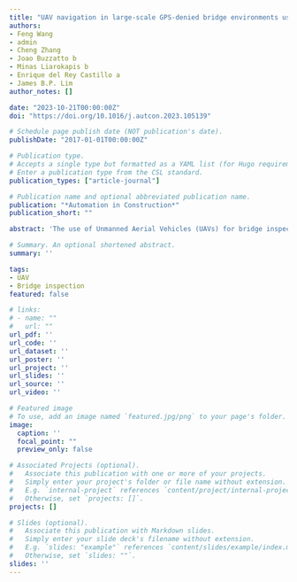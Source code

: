 ```yaml
---
title: "UAV navigation in large-scale GPS-denied bridge environments using fiducial marker-corrected stereo visual-inertial localisation"
authors:
- Feng Wang
- admin
- Cheng Zhang
- Joao Buzzatto b
- Minas Liarokapis b
- Enrique del Rey Castillo a
- James B.P. Lim
author_notes: []

date: "2023-10-21T00:00:00Z"
doi: "https://doi.org/10.1016/j.autcon.2023.105139"

# Schedule page publish date (NOT publication's date).
publishDate: "2017-01-01T00:00:00Z"

# Publication type.
# Accepts a single type but formatted as a YAML list (for Hugo requirements).
# Enter a publication type from the CSL standard.
publication_types: ["article-journal"]

# Publication name and optional abbreviated publication name.
publication: "*Automation in Construction*"
publication_short: ""

abstract: 'The use of Unmanned Aerial Vehicles (UAVs) for bridge inspection has gained popularity recently; however, accurately localising the UAV in GPS-denied areas is still challenging, which hinders the development of fully autonomous UAV-assisted bridge inspection solutions. This paper proposes a fiducial marker-corrected stereo visual-inertial localisation (FMC-SVIL) method, running on a resource-constrained onboard computer, to estimate UAV's global pose underneath bridge girders. The proposed FMC-SVIL utilises an optimised stereo visual-inertial odometry for continuous relative pose estimation between consecutive camera frames and an improved AprilTag2-based measurement algorithm for accurate global referencing and periodic pose corrections. The method is validated through extensive experiments, and the results show that the FMC-SVIL achieved UAV localisation with a root mean square error of 0.416 m in sunny conditions and 0.340 m in cloudy conditions. FMC-SVIL outperforms the leading vision-based simultaneous localisation and mapping (SLAM) algorithms for flights over multiple bridge spans.'

# Summary. An optional shortened abstract.
summary: ''

tags:
- UAV
- Bridge inspection
featured: false

# links:
# - name: ""
#   url: ""
url_pdf: ''
url_code: ''
url_dataset: ''
url_poster: ''
url_project: ''
url_slides: ''
url_source: ''
url_video: ''

# Featured image
# To use, add an image named `featured.jpg/png` to your page's folder. 
image:
  caption: ''
  focal_point: ""
  preview_only: false

# Associated Projects (optional).
#   Associate this publication with one or more of your projects.
#   Simply enter your project's folder or file name without extension.
#   E.g. `internal-project` references `content/project/internal-project/index.md`.
#   Otherwise, set `projects: []`.
projects: []

# Slides (optional).
#   Associate this publication with Markdown slides.
#   Simply enter your slide deck's filename without extension.
#   E.g. `slides: "example"` references `content/slides/example/index.md`.
#   Otherwise, set `slides: ""`.
slides: ''
---
```


